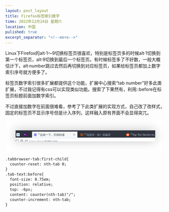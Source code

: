 ```yaml
---
layout: post_layout
title: Firefox标签索引数字
time: 2022年12月24日 星期六
location: 中国
pulished: true
excerpt_separator: "<!--more-->"
---
```

Linux下Firefox的alt·1～9切换标签页很喜欢，特别是标签页多的时候alt·1切换到第一个标签页，alt·9切换到最后一个标签页。有时候标签多了不好数，一般大概估计下，alt·number跳过去然后再切换到对应标签页，如果给标签页都加上数字索引序号就方便多了。
<!--more-->

标签页数字索引很多扩展都提供这个功能，扩展中心搜索“tab number”好多此类扩展，不过我记得有css可以实现类似功能。搜索了下果然有，利用::before在标签页标题前面加数字索引。

不过直接加数字在前面很难看，参考了下此类扩展的实现方式，自己改了改样式，固定的标签页不显示序号但是计入序列，这样融入原有界面不会显得突兀。

<img src="/assets/img/tabindex.png" width="776px" />

```
.tabbrowser-tab:first-child{
  counter-reset: nth-tab 0;
}
.tab-text:before{
  font-size: 0.75em;
  position: relative;
  top: -6px;
  content: counter(nth-tab)"/";
  counter-increment: nth-tab;
}

```

